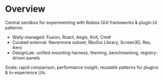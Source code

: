 # Overview

Central sandbox for experimenting with Roblox GUI frameworks & plugin UI patterns:
- Wally-managed: Fusion, Roact, Aegis, Knit, Cmdr
- Curated external: Nevermore subset, RbxGui Library, Screen3D, Rex, Aero
- DesignLab: unified mounting harness, theming, benchmarking, registry-driven panels
<!-- Removed roblox-ts entry -->

Goals: rapid comparison, performance insight, reusable patterns for plugins & in-experience UIs.
